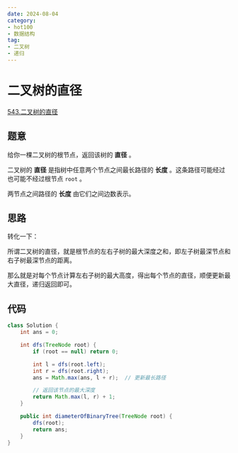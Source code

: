 ```yaml
---
date: 2024-08-04
category: 
- hot100
- 数据结构
tag: 
- 二叉树
- 递归
---
```


# 二叉树的直径

<!-- more -->

[543.二叉树的直径](https://leetcode.cn/problems/diameter-of-binary-tree/description/?envType=study-plan-v2&envId=top-100-liked)

## 题意

给你一棵二叉树的根节点，返回该树的 **直径** 。

二叉树的 **直径** 是指树中任意两个节点之间最长路径的 **长度** 。这条路径可能经过也可能不经过根节点 `root` 。

两节点之间路径的 **长度** 由它们之间边数表示。

## 思路

转化一下：

所谓二叉树的直径，就是根节点的左右子树的最大深度之和，即左子树最深节点和右子树最深节点的距离。

那么就是对每个节点计算左右子树的最大高度，得出每个节点的直径，顺便更新最大直径，递归返回即可。

## 代码

```java
class Solution {
    int ans = 0;

    int dfs(TreeNode root) {
        if (root == null) return 0;

        int l = dfs(root.left);
        int r = dfs(root.right);
        ans = Math.max(ans, l + r);  // 更新最长路径

        // 返回该节点的最大深度
        return Math.max(l, r) + 1;
    }

    public int diameterOfBinaryTree(TreeNode root) {
        dfs(root);
        return ans;
    }
}
```